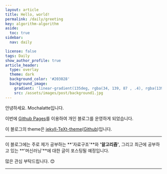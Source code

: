 ```yaml
---
layout: article
title: Hello, world!
permalink: /daily/greeting
key: algorithm-algorithm
aside:
  toc: true
sidebar:
  nav: daily

license: false
tags: Daily
show_author_profile: true
article_header:
  type: overlay
  theme: dark
  background_color: '#203028'
  background_image:
    gradient: 'linear-gradient(135deg, rgba(34, 139, 87 , .4), rgba(139, 34, 139, .4))'
    src: /assets/images/post/background1.jpg
---
```


안녕하세요. Mochalatte입니다.
<!--more-->

이번에 [Github Pages](https://github.com/onww1/onww1.github.io)를 이용하여 개인 블로그를 운영하게 되었습니다.

이 블로그의 theme은 [jekyll-TeXt-theme](https://tianqi.name/jekyll-TeXt-theme/)([Github](https://github.com/kitian616/jekyll-TeXt-theme))입니다.

---

이 블로그에는 주로 제가 공부하는 **'자료구조'**와 **'알고리즘'**, 그리고 최근에 공부하고 있는 **'머신러닝'**에 대한 글이 포스팅될 예정입니다.

많은 관심 부탁드립니다. 😊

---